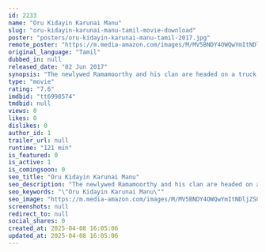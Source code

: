 ```yaml
---
id: 2233
name: "Oru Kidayin Karunai Manu"
slug: "oru-kidayin-karunai-manu-tamil-movie-download"
poster: "posters/oru-kidayin-karunai-manu-tamil-2017.jpg"
remote_poster: "https://m.media-amazon.com/images/M/MV5BNDY4OWQwYmItNDljZS00NWFjLTk0MDktNGFlYzJiZTZmMzNlXkEyXkFqcGdeQXVyMTEzNzg0Mjkx._V1_SX300.jpg"
original_language: "Tamil"
dubbed_in: null
released_date: "02 Jun 2017"
synopsis: "The newlywed Ramamoorthy and his clan are headed on a truck to their family deity's temple for a goat sacrifice ceremony. On the remote thoroughfare they encounter an accident, and a local is dead. And the goat becomes the spectat..."
type: "movie"
rating: "7.6"
imdbid: "tt6998574"
tmdbid: null
views: 0
likes: 0
dislikes: 0
author_id: 1
trailer_url: null
runtime: "121 min"
is_featured: 0
is_active: 1
is_comingsoon: 0
seo_title: "Oru Kidayin Karunai Manu"
seo_description: "The newlywed Ramamoorthy and his clan are headed on a truck to their family deity's temple for a goat sacrifice ceremony. On the remote thoroughfare they encounter an accident, and a local is dead. And the goat becomes the spectat..."
seo_keywords: "\"Oru Kidayin Karunai Manu\""
seo_image: "https://m.media-amazon.com/images/M/MV5BNDY4OWQwYmItNDljZS00NWFjLTk0MDktNGFlYzJiZTZmMzNlXkEyXkFqcGdeQXVyMTEzNzg0Mjkx._V1_SX300.jpg"
screenshots: null
redirect_to: null
social_shares: 0
created_at: 2025-04-08 16:05:06
updated_at: 2025-04-08 16:05:06
---
```


